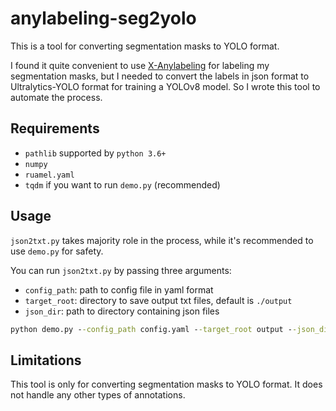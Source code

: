 # anylabeling-seg2yolo

This is a tool for converting segmentation masks to YOLO format.

I found it quite convenient to use [X-Anylabeling](https://github.com/CVHub520/X-AnyLabeling) for labeling my segmentation masks, but I needed to convert the labels in json format to Ultralytics-YOLO format for training a YOLOv8 model. So I wrote this tool to automate the process.

## Requirements

- `pathlib` supported by `python 3.6+` 
- `numpy`
- `ruamel.yaml`
- `tqdm` if you want to run `demo.py` (recommended)

## Usage

`json2txt.py` takes majority role in the process, while it's recommended to use `demo.py` for safety.

You can run `json2txt.py` by passing three arguments:

- `config_path`: path to config file in yaml format
- `target_root`: directory to save output txt files, default is `./output`
- `json_dir`: path to directory containing json files

```cmd
python demo.py --config_path config.yaml --target_root output --json_dir data/json
```

## Limitations

This tool is only for converting segmentation masks to YOLO format. It does not handle any other types of annotations.
